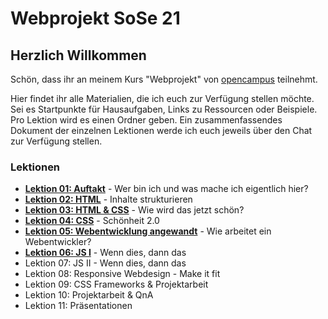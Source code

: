 # Webprojekt SoSe 21

## Herzlich Willkommen

Schön, dass ihr an meinem Kurs "Webprojekt" von [opencampus](https://edu.opencampus.sh/) teilnehmt.

Hier findet ihr alle Materialien, die ich euch zur Verfügung stellen möchte. Sei es Startpunkte für Hausaufgaben, Links zu Ressourcen oder Beispiele. Pro Lektion wird es einen Ordner geben. Ein zusammenfassendes Dokument der einzelnen Lektionen werde ich euch jeweils über den Chat zur Verfügung stellen.

### Lektionen

- [**Lektion 01: Auftakt**](https://github.com/bastibuck/webprojekt-sose-21/tree/main/lesson-01) - Wer bin ich und was mache ich eigentlich hier?
- [**Lektion 02: HTML**](https://github.com/bastibuck/webprojekt-sose-21/tree/main/lesson-02) - Inhalte strukturieren
- [**Lektion 03: HTML & CSS**](https://github.com/bastibuck/webprojekt-sose-21/tree/main/lesson-03) - Wie wird das jetzt schön?
- [**Lektion 04: CSS**](https://github.com/bastibuck/webprojekt-sose-21/tree/main/lesson-04) - Schönheit 2.0
- [**Lektion 05: Webentwicklung angewandt**](https://github.com/bastibuck/webprojekt-sose-21/tree/main/lesson-05) - Wie arbeitet ein Webentwickler?
- [**Lektion 06: JS I**](https://github.com/bastibuck/webprojekt-sose-21/tree/main/lesson-06) - Wenn dies, dann das
- Lektion 07: JS II - Wenn dies, dann das
- Lektion 08: Responsive Webdesign - Make it fit
- Lektion 09: CSS Frameworks & Projektarbeit
- Lektion 10: Projektarbeit & QnA
- Lektion 11: Präsentationen
